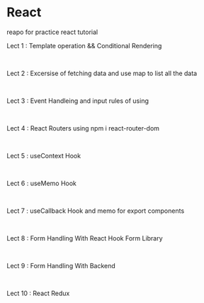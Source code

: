 # React

reapo for practice react tutorial

<p>Lect 1 : Template operation && Conditional Rendering</p>
<br>
<p>Lect 2 : Excersise of fetching data and use map to list all the data</p>
<br>
<p>Lect 3 : Event Handleing and input rules of using</p>
<br>
<p>Lect 4 : React Routers using npm i react-router-dom</p>
<br>
<p>Lect 5 : useContext Hook </p>
<br>
<p>Lect 6 : useMemo Hook </p>
<br>
<p>Lect 7 : useCallback Hook and memo for export components </p>
<br>
<p>Lect 8 : Form Handling With React Hook Form Library </p>
<br>
<p>Lect 9 : Form Handling With Backend</p>
<br>
<p>Lect 10 : React Redux</p>
